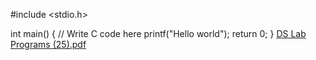 #include <stdio.h>

int main() {
    // Write C code here
    printf("Hello world");
    return 0;
}
[DS Lab Programs (25).pdf](https://github.com/UmaPriyadarsini/Hello-World/files/9603863/DS.Lab.Programs.25.pdf)
